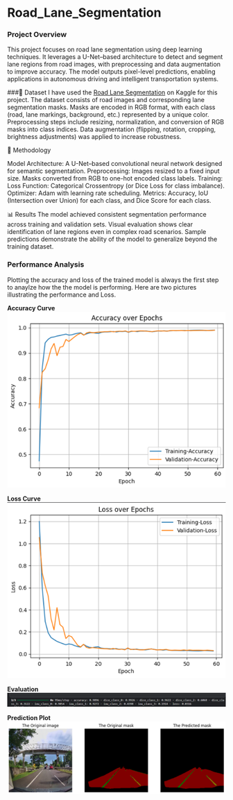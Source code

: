 # Road_Lane_Segmentation

### Project Overview
This project focuses on road lane segmentation using deep learning techniques. It leverages a U-Net–based architecture to detect and segment lane regions from road images, with preprocessing and data augmentation to improve accuracy. The model outputs pixel-level predictions, enabling applications in autonomous driving and intelligent transportation systems.

###📂 Dataset
I have used the [Road Lane Segmentation](https://www.kaggle.com/datasets/sovitrath/road-lane-segmentation-train-test-split/data) on Kaggle for this project.
The dataset consists of road images and corresponding lane segmentation masks.
Masks are encoded in RGB format, with each class (road, lane markings, background, etc.) represented by a unique color.
Preprocessing steps include resizing, normalization, and conversion of RGB masks into class indices.
Data augmentation (flipping, rotation, cropping, brightness adjustments) was applied to increase robustness.

🧠 Methodology

Model Architecture: A U-Net–based convolutional neural network designed for semantic segmentation.
Preprocessing: Images resized to a fixed input size.
Masks converted from RGB to one-hot encoded class labels.
Training:
Loss Function: Categorical Crossentropy (or Dice Loss for class imbalance).
Optimizer: Adam with learning rate scheduling.
Metrics: Accuracy, IoU (Intersection over Union) for each class, and Dice Score for each class.

📊 Results
The model achieved consistent segmentation performance across training and validation sets.
Visual evaluation shows clear identification of lane regions even in complex road scenarios.
Sample predictions demonstrate the ability of the model to generalize beyond the training dataset.

### Performance Analysis
Plotting the accuracy and loss of the trained model is always the first step to anaylze how the the model is performing. Here are two pictures illustrating the performance and Loss.

**Accuracy Curve**  
![Accuracy](assets/Accuracy.png)

**Loss Curve**  
![Loss](assets/Loss.png)

**Evaluation**  
![Model_Evaluation](assets/evaluation.png)

**Prediction Plot**  
![Prediction](assets/Prediction.png)
